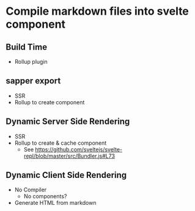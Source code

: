 # Compile markdown files into svelte component

## Build Time

* Rollup plugin

## sapper export

* SSR
* Rollup to create component

## Dynamic Server Side Rendering

* SSR
* Rollup to create & cache component
	* See <a target="_blank" href="https://github.com/sveltejs/svelte-repl/blob/master/src/Bundler.js#L73">https://github.com/sveltejs/svelte-repl/blob/master/src/Bundler.js#L73</a>

## Dynamic Client Side Rendering

* No Compiler
	* No components?
* Generate HTML from markdown
